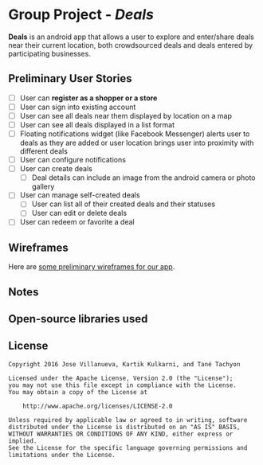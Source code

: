 # Group Project - *Deals*

**Deals** is an android app that allows a user to explore and enter/share deals near their current location, both crowdsourced deals and deals entered by participating businesses.

## Preliminary User Stories

* [ ] User can **register as a shopper or a store**
* [ ] User can sign into existing account
* [ ] User can see all deals near them displayed by location on a map
* [ ] User can see all deals displayed in a list format
* [ ] Floating notifications widget (like Facebook Messenger) alerts user to deals as they are added or user location brings user into proximity with different deals
* [ ] User can configure notifications
* [ ] User can create deals
  * [ ] Deal details can include an image from the android camera or photo gallery
* [ ] User can manage self-created deals
  * [ ] User can list all of their created deals and their statuses
  * [ ] User can edit or delete deals
* [ ] User can redeem or favorite a deal

## Wireframes

Here are [some preliminary wireframes for our app](https://jktdeals.mybalsamiq.com/projects/jktdeals/grid).

## Notes

## Open-source libraries used

## License

    Copyright 2016 Jose Villanueva, Kartik Kulkarni, and Tané Tachyon

    Licensed under the Apache License, Version 2.0 (the "License");
    you may not use this file except in compliance with the License.
    You may obtain a copy of the License at

        http://www.apache.org/licenses/LICENSE-2.0

    Unless required by applicable law or agreed to in writing, software
    distributed under the License is distributed on an "AS IS" BASIS,
    WITHOUT WARRANTIES OR CONDITIONS OF ANY KIND, either express or implied.
    See the License for the specific language governing permissions and
    limitations under the License.
